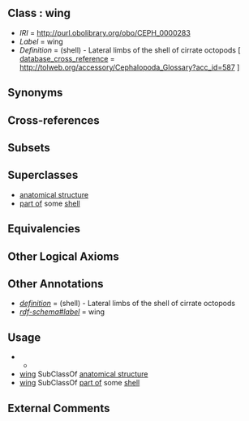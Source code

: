 
## Class : wing

 * *IRI* = http://purl.obolibrary.org/obo/CEPH_0000283
 * *Label* = wing
 * *Definition* = (shell) - Lateral limbs of the shell of cirrate octopods [ [database_cross_reference](../../ef/oboInOwl#hasDbXref.md) = http://tolweb.org/accessory/Cephalopoda_Glossary?acc_id=587 ]

## Synonyms


## Cross-references


## Subsets


## Superclasses

 * [anatomical structure](../../UBERON/61/UBERON_0000061.md)
 * [part of](../../BFO/50/BFO_0000050.md) some [shell](../../UBERON/12/UBERON_0006612.md)

## Equivalencies


## Other Logical Axioms


## Other Annotations

 * *[definition](../../IAO/15/IAO_0000115.md)* = (shell) - Lateral limbs of the shell of cirrate octopods
 * *[rdf-schema#label](../../el/rdf-schema#label.md)* = wing

## Usage

 * -
 * [wing](../../CEPH/83/CEPH_0000283.md) SubClassOf [anatomical structure](../../UBERON/61/UBERON_0000061.md)
 * [wing](../../CEPH/83/CEPH_0000283.md) SubClassOf [part of](../../BFO/50/BFO_0000050.md) some [shell](../../UBERON/12/UBERON_0006612.md)

## External Comments

